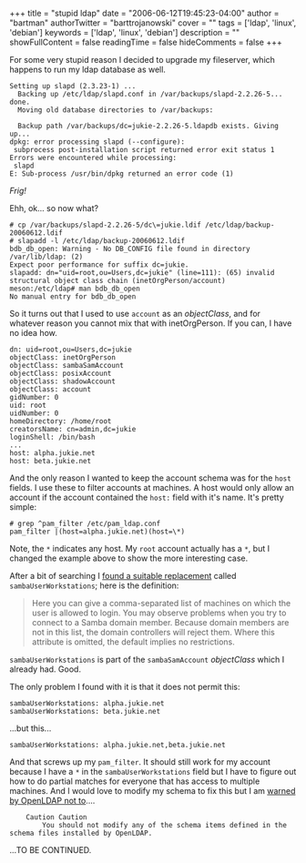 +++
title = "stupid ldap"
date = "2006-06-12T19:45:23-04:00"
author = "bartman"
authorTwitter = "barttrojanowski"
cover = ""
tags = ['ldap', 'linux', 'debian']
keywords = ['ldap', 'linux', 'debian']
description = ""
showFullContent = false
readingTime = false
hideComments = false
+++

For some very stupid reason I decided to upgrade my fileserver, which happens to run my ldap database as well.

    Setting up slapd (2.3.23-1) ...
      Backing up /etc/ldap/slapd.conf in /var/backups/slapd-2.2.26-5... done.
      Moving old database directories to /var/backups:
    
      Backup path /var/backups/dc=jukie-2.2.26-5.ldapdb exists. Giving up...
    dpkg: error processing slapd (--configure):
     subprocess post-installation script returned error exit status 1
    Errors were encountered while processing:
     slapd
    E: Sub-process /usr/bin/dpkg returned an error code (1)

*Frig!*

<!--more-->

Ehh, ok... so now what?

    # cp /var/backups/slapd-2.2.26-5/dc\=jukie.ldif /etc/ldap/backup-20060612.ldif
    # slapadd -l /etc/ldap/backup-20060612.ldif
    bdb_db_open: Warning - No DB_CONFIG file found in directory /var/lib/ldap: (2)
    Expect poor performance for suffix dc=jukie.
    slapadd: dn="uid=root,ou=Users,dc=jukie" (line=111): (65) invalid structural object class chain (inetOrgPerson/account)
    meson:/etc/ldap# man bdb_db_open
    No manual entry for bdb_db_open

So it turns out that I used to use `account` as an *objectClass*, and for whatever reason you cannot mix that with inetOrgPerson.  If you can, I have no idea how.

    dn: uid=root,ou=Users,dc=jukie
    objectClass: inetOrgPerson
    objectClass: sambaSamAccount
    objectClass: posixAccount
    objectClass: shadowAccount
    objectClass: account
    gidNumber: 0
    uid: root
    uidNumber: 0
    homeDirectory: /home/root
    creatorsName: cn=admin,dc=jukie
    loginShell: /bin/bash
    ...
    host: alpha.jukie.net
    host: beta.jukie.net

And the only reason I wanted to keep the account schema was for the `host` fields.  I use these to filter accounts at machines.  A host would only allow an account if the account contained the `host:` field with it's name.  It's pretty simple:

    # grep ^pam_filter /etc/pam_ldap.conf 
    pam_filter |(host=alpha.jukie.net)(host=\*)

Note, the `*` indicates any host.  My `root` account actually has a `*`, but I changed the example above to show the more interesting case.

After a bit of searching I [found a suitable replacement](http://www.samba.org/samba/docs/man/Samba-HOWTO-Collection/passdb.html) called `sambaUserWorkstations`; here is the definition:

> Here you can give a comma-separated list of machines on which the user is allowed to login. You may observe problems when you try to connect to a Samba domain member. Because domain members are not in this list, the domain controllers will reject them. Where this attribute is omitted, the default implies no restrictions.

`sambaUserWorkstations` is part of the `sambaSamAccount` *objectClass* which I already had.  Good.

The only problem I found with it is that it does not permit this:

    sambaUserWorkstations: alpha.jukie.net
    sambaUserWorkstations: beta.jukie.net

...but this...

    sambaUserWorkstations: alpha.jukie.net,beta.jukie.net

And that screws up my `pam_filter`.  It should still work for my account because I have a `*` in the `sambaUserWorkstations` field but I have to figure out how to do partial matches for everyone that has access to multiple machines.  And I would love to modify my schema to fix this but I am [warned by OpenLDAP not to](http://rpmfind.net/linux/0/redhat-archive/7.2/de/doc/RH-DOCS/rhl-rg-en-7.2/s1-ldap-files.html)....

        Caution Caution
            You should not modify any of the schema items defined in the schema files installed by OpenLDAP. 

...TO BE CONTINUED.
